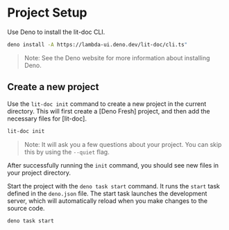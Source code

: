 # Project Setup

Use Deno to install the lit-doc CLI.

```sh
deno install -A https://lambda-ui.deno.dev/lit-doc/cli.ts"
```

> Note: See the Deno website for more information about installing Deno.

## Create a new project

Use the `lit-doc init` command to create a new project in the current directory.
This will first create a [Deno Fresh] project, and then add the necessary files
for [lit-doc].

```sh
lit-doc init
```

> Note: It will ask you a few questions about your project. You can skip this by
> using the `--quiet` flag.

After successfully running the `init` command, you should see new files in your
project directory. 

Start the project with the `deno task start` command. It runs the `start` task defined in the `deno.json` file. The start task launches the development server, which will automatically reload when you make changes to the source code.

```sh
deno task start
```

